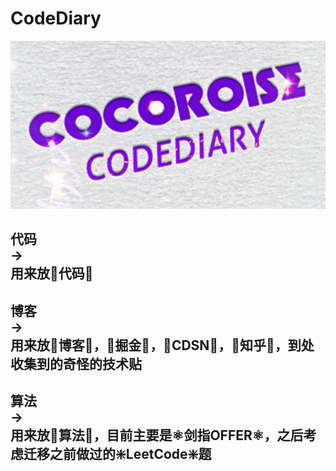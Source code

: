 # CodeDiary
![](logologo.png)

**代码**                 
->                 
用来放🍋**代码**🍋         
  ----
**博客**               
->       
用来放🍒**博客**🍒，🍇**掘金**🍇，🍉**CDSN**🍉，🍆**知乎**🍆，到处收集到的奇怪的技术贴  
  ----
**算法**                 
->       
用来放💓**算法**💓，目前主要是⚛️**剑指OFFER**⚛️，之后考虑迁移之前做过的❇️**LeetCode**❇️题  
  ---------------------------

